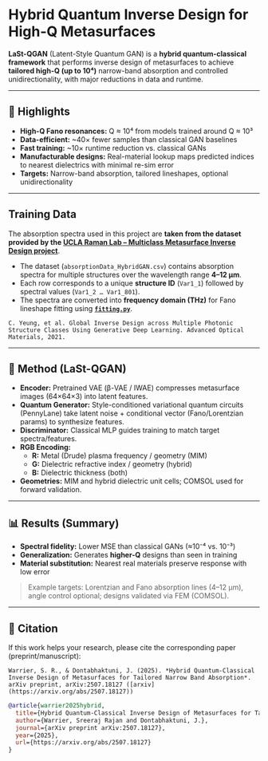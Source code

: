 # Hybrid Quantum Inverse Design for High-Q Metasurfaces

**LaSt-QGAN** (Latent-Style Quantum GAN) is a **hybrid quantum-classical framework** that performs inverse design of metasurfaces to achieve **tailored high-Q (up to 10⁴)** narrow-band absorption and controlled unidirectionality, with major reductions in data and runtime.

---

## 🌟 Highlights
- **High-Q Fano resonances:** Q ≈ 10⁴ from models trained around Q ≈ 10³  
- **Data-efficient:** ~40× fewer samples than classical GAN baselines  
- **Fast training:** ~10× runtime reduction vs. classical GANs  
- **Manufacturable designs:** Real-material lookup maps predicted indices to nearest dielectrics with minimal re-sim error  
- **Targets:** Narrow-band absorption, tailored lineshapes, optional unidirectionality

---

## Training Data

The absorption spectra used in this project are **taken from the dataset provided by the [UCLA Raman Lab – Multiclass Metasurface Inverse Design project](https://github.com/Raman-Lab-UCLA/Multiclass_Metasurface_InverseDesign/tree/main/Training_Data)**.  

- The dataset (`absorptionData_HybridGAN.csv`) contains absorption spectra for multiple structures over the wavelength range **4–12 μm**.
- Each row corresponds to a unique **structure ID** (`Var1_1`) followed by spectral values (`Var1_2 … Var1_801`).
- The spectra are converted into **frequency domain (THz)** for Fano lineshape fitting using [**`fitting.py`**](https://github.com/MahindraRajan/Physics-Informed-QGAN/blob/main/code/fitting.py).

```
C. Yeung, et al. Global Inverse Design across Multiple Photonic Structure Classes Using Generative Deep Learning. Advanced Optical Materials, 2021.
```

---

## 🧠 Method (LaSt-QGAN)
- **Encoder:** Pretrained VAE (β-VAE / IWAE) compresses metasurface images (64×64×3) into latent features.  
- **Quantum Generator:** Style-conditioned variational quantum circuits (PennyLane) take latent noise + conditional vector (Fano/Lorentzian params) to synthesize features.  
- **Discriminator:** Classical MLP guides training to match target spectra/features.  
- **RGB Encoding:**  
  - **R:** Metal (Drude) plasma frequency / geometry (MIM)  
  - **G:** Dielectric refractive index / geometry (hybrid)  
  - **B:** Dielectric thickness (both)  
- **Geometries:** MIM and hybrid dielectric unit cells; COMSOL used for forward validation.

---

## 📊 Results (Summary)
- **Spectral fidelity:** Lower MSE than classical GANs (≈10⁻⁴ vs. 10⁻³)  
- **Generalization:** Generates **higher-Q** designs than seen in training  
- **Material substitution:** Nearest real materials preserve response with low error

> Example targets: Lorentzian and Fano absorption lines (4–12 μm), angle control optional; designs validated via FEM (COMSOL).

---

## 🔬 Citation
If this work helps your research, please cite the corresponding paper (preprint/manuscript):

```
Warrier, S. R., & Dontabhaktuni, J. (2025). *Hybrid Quantum-Classical Inverse Design of Metasurfaces for Tailored Narrow Band Absorption*. arXiv preprint, arXiv:2507.18127 ([arxiv](https://arxiv.org/abs/2507.18127))
```

```bibtex
@article{warrier2025hybrid,
  title={Hybrid Quantum-Classical Inverse Design of Metasurfaces for Tailored Narrow Band Absorption},
  author={Warrier, Sreeraj Rajan and Dontabhaktuni, J.},
  journal={arXiv preprint arXiv:2507.18127},
  year={2025},
  url={https://arxiv.org/abs/2507.18127}
}
```





